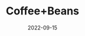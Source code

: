 ---
title: 'Coffee+Beans'
date: '2022-09-15' 
metatag: '' 
inventory: '0' 
draft: false 
# meta description 
shortDescripton: ''
description: 'Seed'
longdescription: ''
featured: True
# product Price
price: '150.0'
# Product Short Description
shortDescription: ''
productID: '3B131744-1D25-ED11-9968-005056B3A416'
type: 'products'
category: 'Seed' 
thumnailproduct: 'https://aminsaddiquidawakhana.eralive.net/images/products/3B131744-1D25-ED11-9968-005056B3A4161.png' 
images:
  - image: 'images/products/3B131744-1D25-ED11-9968-005056B3A4161.png'  
Variants:
---